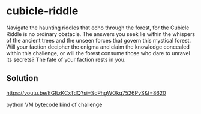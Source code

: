 # cubicle-riddle

Navigate the haunting riddles that echo through the forest, for the Cubicle Riddle is no ordinary obstacle. 
The answers you seek lie within the whispers of the ancient trees and the unseen forces that govern this mystical forest. 
Will your faction decipher the enigma and claim the knowledge concealed within this challenge, or will the forest consume those who dare to unravel its secrets? The fate of your faction rests in you.

## Solution

https://youtu.be/EGItzKCxTdQ?si=ScPhgWOkq7526PvS&t=8620

python VM bytecode kind of challenge


